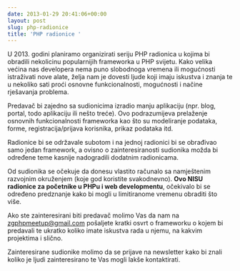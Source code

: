 ```yaml
---
date: 2013-01-29 20:41:06+00:00
layout: post
slug: php-radionice
title: 'PHP radionice '
---
```


U 2013. godini planiramo organizirati seriju PHP radionica u kojima bi obradili nekolicinu popularnijih frameworka u PHP svijetu. Kako velika većina nas developera nema puno slobodnoga vremena ili mogućnosti istraživati nove alate, želja nam je dovesti ljude koji imaju iskustva i znanja te u nekoliko sati proći osnovne funkcionalnosti, mogućnosti i načine rješavanja problema.

Predavač bi zajedno sa sudionicima izradio manju aplikaciju (npr. blog, portal, todo aplikaciju ili nešto treće). Ovo podrazumijeva prelaženje osnovnih funkcionalnosti frameworka kao što su modeliranje podataka, forme, registracija/prijava korisnika, prikaz podataka itd.

Radionice bi se održavale subotom i na jednoj radionici bi se obrađivao samo jedan framework, a ovisno o zainteresiranosti sudionika možda bi određene teme kasnije nadogradili dodatnim radionicama.

Od sudionika se očekuje da donesu vlastito računalo sa namještenim razvojnim okruženjem (koje god koristite svakodnevno). **Ovo NISU radionice za početnike u PHPu i web developmentu**, očekivalo bi se određeno predznanje kako bi mogli u limitiranome vremenu obraditi što više.

Ako ste zainteresirani biti predavač molimo Vas da nam na zgphpmeetup@gmail.com pošaljete kratki osvrt o frameworku o kojem bi predavali te ukratko koliko imate iskustva rada u njemu, na kakvim projektima i slično.

	




Zainteresirane sudionike molimo da se prijave na newsletter kako bi znali koliko je ljudi zainteresirano te Vas mogli lakše kontaktirati.










